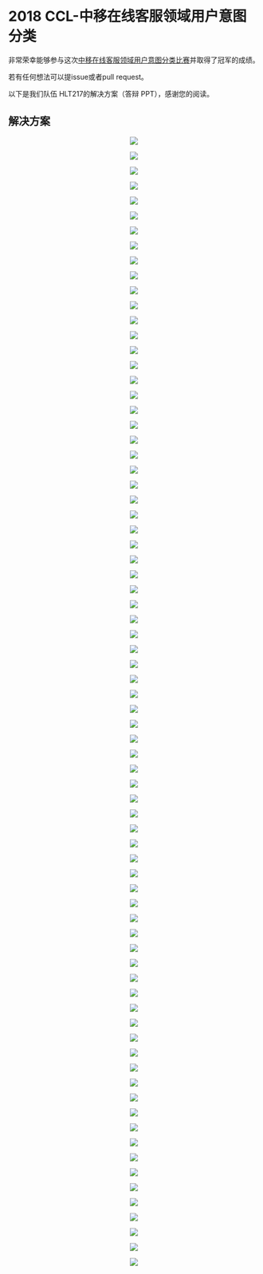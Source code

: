 # 2018 CCL-中移在线客服领域用户意图分类

非常荣幸能够参与这次[中移在线客服领域用户意图分类比赛](http://www.cips-cl.org/static/CCL2018/evaluation-result.html)并取得了冠军的成绩。

若有任何想法可以提issue或者pull request。

以下是我们队伍 HLT217的解决方案（答辩 PPT），感谢您的阅读。

## 解决方案
<p align="center">
	<img src="pic_png/幻灯片1.png">
</p>

<p align="center">
	<img src="pic_png/幻灯片2.png">
</p>

<p align="center">
	<img src="pic_png/幻灯片3.png">
</p>

<p align="center">
	<img src="pic_png/幻灯片4.png">
</p>

<p align="center">
	<img src="pic_png/幻灯片5.png">
</p>

<p align="center">
	<img src="pic_png/幻灯片6.png">
</p>

<p align="center">
	<img src="pic_png/幻灯片7.png">
</p>

<p align="center">
	<img src="pic_png/幻灯片8.png">
</p>

<p align="center">
	<img src="pic_png/幻灯片9.png">
</p>

<p align="center">
	<img src="pic_png/幻灯片10.png">
</p>

<p align="center">
	<img src="pic_png/幻灯片11.png">
</p>

<p align="center">
	<img src="pic_png/幻灯片12.png">
</p>

<p align="center">
	<img src="pic_png/幻灯片13.png">
</p>

<p align="center">
	<img src="pic_png/幻灯片14.png">
</p>

<p align="center">
	<img src="pic_png/幻灯片15.png">
</p>

<p align="center">
	<img src="pic_png/幻灯片16.png">
</p>

<p align="center">
	<img src="pic_png/幻灯片17.png">
</p>

<p align="center">
	<img src="pic_png/幻灯片18.png">
</p>

<p align="center">
	<img src="pic_png/幻灯片19.png">
</p>

<p align="center">
	<img src="pic_png/幻灯片20.png">
</p>

<p align="center">
	<img src="pic_png/幻灯片21.png">
</p>

<p align="center">
	<img src="pic_png/幻灯片22.png">
</p>

<p align="center">
	<img src="pic_png/幻灯片23.png">
</p>

<p align="center">
	<img src="pic_png/幻灯片24.png">
</p>

<p align="center">
	<img src="pic_png/幻灯片25.png">
</p>

<p align="center">
	<img src="pic_png/幻灯片26.png">
</p>

<p align="center">
	<img src="pic_png/幻灯片27.png">
</p>

<p align="center">
	<img src="pic_png/幻灯片28.png">
</p>

<p align="center">
	<img src="pic_png/幻灯片29.png">
</p>

<p align="center">
	<img src="pic_png/幻灯片30.png">
</p>

<p align="center">
	<img src="pic_png/幻灯片31.png">
</p>

<p align="center">
	<img src="pic_png/幻灯片32.png">
</p>

<p align="center">
	<img src="pic_png/幻灯片33.png">
</p>

<p align="center">
	<img src="pic_png/幻灯片34.png">
</p>

<p align="center">
	<img src="pic_png/幻灯片35.png">
</p>

<p align="center">
	<img src="pic_png/幻灯片36.png">
</p>

<p align="center">
	<img src="pic_png/幻灯片37.png">
</p>

<p align="center">
	<img src="pic_png/幻灯片38.png">
</p>

<p align="center">
	<img src="pic_png/幻灯片39.png">
</p>

<p align="center">
	<img src="pic_png/幻灯片19.png">
</p>

<p align="center">
	<img src="pic_png/幻灯片20.png">
</p>

<p align="center">
	<img src="pic_png/幻灯片21.png">
</p>

<p align="center">
	<img src="pic_png/幻灯片22.png">
</p>

<p align="center">
	<img src="pic_png/幻灯片23.png">
</p>

<p align="center">
	<img src="pic_png/幻灯片24.png">
</p>

<p align="center">
	<img src="pic_png/幻灯片25.png">
</p>

<p align="center">
	<img src="pic_png/幻灯片26.png">
</p>

<p align="center">
	<img src="pic_png/幻灯片27.png">
</p>

<p align="center">
	<img src="pic_png/幻灯片28.png">
</p>

<p align="center">
	<img src="pic_png/幻灯片29.png">
</p>

<p align="center">
	<img src="pic_png/幻灯片30.png">
</p>

<p align="center">
	<img src="pic_png/幻灯片31.png">
</p>

<p align="center">
	<img src="pic_png/幻灯片32.png">
</p>

<p align="center">
	<img src="pic_png/幻灯片33.png">
</p>

<p align="center">
	<img src="pic_png/幻灯片34.png">
</p>

<p align="center">
	<img src="pic_png/幻灯片35.png">
</p>

<p align="center">
	<img src="pic_png/幻灯片36.png">
</p>

<p align="center">
	<img src="pic_png/幻灯片37.png">
</p>

<p align="center">
	<img src="pic_png/幻灯片38.png">
</p>

<p align="center">
	<img src="pic_png/幻灯片39.png">
</p>

<p align="center">
	<img src="pic_png/幻灯片40.png">
</p>

<p align="center">
	<img src="pic_png/幻灯片41.png">
</p>

<p align="center">
	<img src="pic_png/幻灯片42.png">
</p>

<p align="center">
	<img src="pic_png/幻灯片43.png">
</p>

<p align="center">
	<img src="pic_png/幻灯片44.png">
</p>

<p align="center">
	<img src="pic_png/幻灯片45.png">
</p>

<p align="center">
	<img src="pic_png/幻灯片46.png">
</p>

<p align="center">
	<img src="pic_png/幻灯片47.png">
</p>

<p align="center">
	<img src="pic_png/幻灯片48.png">
</p>

<p align="center">
	<img src="pic_png/幻灯片49.png">
</p>

<p align="center">
	<img src="pic_png/幻灯片50.png">
</p>

<p align="center">
	<img src="pic_png/幻灯片51.png">
</p>

<p align="center">
	<img src="pic_png/幻灯片52.png">
</p>

<p align="center">
	<img src="pic_png/幻灯片53.png">
</p>

<p align="center">
	<img src="pic_png/幻灯片54.png">
</p>

<p align="center">
	<img src="pic_png/幻灯片55.png">
</p>


